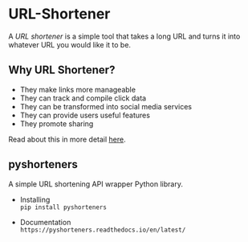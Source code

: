# URL-Shortener
A _URL shortener_ is a simple tool that takes a long URL and turns it into whatever URL you would like it to be.


## Why URL Shortener?
- They make links more manageable
- They can track and compile click data
- They can be transformed into social media services
- They can provide users useful features
- They promote sharing <br />

Read about this in more detail [here](https://mashable.com/2009/04/05/url-shorteners/#:~:text=URL%20shorteners%2C%20such%20as%20bit,almost%20never%20exceed%2020%20characters.).


## pyshorteners
A simple URL shortening API wrapper Python library.

- Installing <br /> 
`pip install pyshorteners` <br />

- Documentation <br />
`https://pyshorteners.readthedocs.io/en/latest/`
